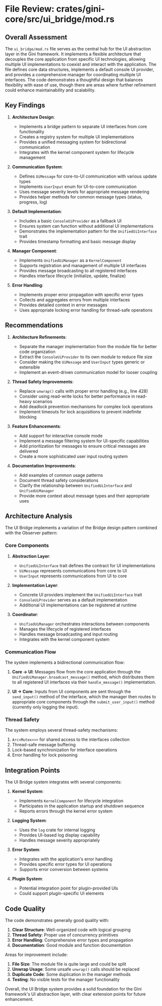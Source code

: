 # File Review: crates/gini-core/src/ui_bridge/mod.rs

## Overall Assessment

The `ui_bridge/mod.rs` file serves as the central hub for the UI abstraction layer in the Gini framework. It implements a flexible architecture that decouples the core application from specific UI technologies, allowing multiple UI implementations to coexist and interact with the application. The file defines core data structures, implements a default console UI provider, and provides a comprehensive manager for coordinating multiple UI interfaces. The code demonstrates a thoughtful design that balances flexibility with ease of use, though there are areas where further refinement could enhance maintainability and scalability.

## Key Findings

1. **Architecture Design**:
   - Implements a bridge pattern to separate UI interfaces from core functionality
   - Creates a registry system for multiple UI implementations
   - Provides a unified messaging system for bidirectional communication
   - Integrates with the kernel component system for lifecycle management

2. **Communication System**:
   - Defines `UiMessage` for core-to-UI communication with various update types
   - Implements `UserInput` enum for UI-to-core communication
   - Uses message severity levels for appropriate message rendering
   - Provides helper methods for common message types (status, progress, log)

3. **Default Implementation**:
   - Includes a basic `ConsoleUiProvider` as a fallback UI
   - Ensures system can function without additional UI implementations
   - Demonstrates the implementation pattern for the `UnifiedUiInterface` trait
   - Provides timestamp formatting and basic message display

4. **Manager Component**:
   - Implements `UnifiedUiManager` as a `KernelComponent`
   - Supports registration and management of multiple UI interfaces
   - Provides message broadcasting to all registered interfaces
   - Handles interface lifecycle (initialize, update, finalize)

5. **Error Handling**:
   - Implements proper error propagation with specific error types
   - Collects and aggregates errors from multiple interfaces
   - Provides detailed context in error messages
   - Uses appropriate locking error handling for thread-safe operations

## Recommendations

1. **Architecture Refinements**:
   - Separate the manager implementation from the module file for better code organization
   - Extract the `ConsoleUiProvider` to its own module to reduce file size
   - Consider making the `UiMessage` and `UserInput` types generic or extensible
   - Implement an event-driven communication model for looser coupling

2. **Thread Safety Improvements**:
   - Replace `unwrap()` calls with proper error handling (e.g., line 428)
   - Consider using read-write locks for better performance in read-heavy scenarios
   - Add deadlock prevention mechanisms for complex lock operations
   - Implement timeouts for lock acquisitions to prevent indefinite blocking

3. **Feature Enhancements**:
   - Add support for interactive console mode
   - Implement a message filtering system for UI-specific capabilities
   - Add prioritization for messages to ensure critical messages are delivered
   - Create a more sophisticated user input routing system

4. **Documentation Improvements**:
   - Add examples of common usage patterns
   - Document thread safety considerations
   - Clarify the relationship between `UnifiedUiInterface` and `UnifiedUiManager`
   - Provide more context about message types and their appropriate uses

## Architecture Analysis

The UI Bridge implements a variation of the Bridge design pattern combined with the Observer pattern:

### Core Components

1. **Abstraction Layer**:
   - `UnifiedUiInterface` trait defines the contract for UI implementations
   - `UiMessage` represents communications from core to UI
   - `UserInput` represents communications from UI to core

2. **Implementation Layer**:
   - Concrete UI providers implement the `UnifiedUiInterface` trait
   - `ConsoleUiProvider` serves as a default implementation
   - Additional UI implementations can be registered at runtime

3. **Coordinator**:
   - `UnifiedUiManager` orchestrates interactions between components
   - Manages the lifecycle of registered interfaces
   - Handles message broadcasting and input routing
   - Integrates with the kernel component system

### Communication Flow

The system implements a bidirectional communication flow:

1. **Core → UI**: Messages flow from the core application through the `UnifiedUiManager.broadcast_message()` method, which distributes them to all registered UI interfaces via their `handle_message()` implementation.

2. **UI → Core**: Inputs from UI components are sent through the `send_input()` method of the interface, which the manager then routes to appropriate core components through the `submit_user_input()` method (currently only logging the input).

### Thread Safety

The system employs several thread-safety mechanisms:

1. `Arc<Mutex<>>` for shared access to the interfaces collection
2. Thread-safe message buffering
3. Lock-based synchronization for interface operations
4. Error handling for lock poisoning

## Integration Points

The UI Bridge system integrates with several components:

1. **Kernel System**:
   - Implements `KernelComponent` for lifecycle integration
   - Participates in the application startup and shutdown sequence
   - Reports errors through the kernel error system

2. **Logging System**:
   - Uses the `log` crate for internal logging
   - Provides UI-based log display capability
   - Handles message severity appropriately

3. **Error System**:
   - Integrates with the application's error handling
   - Provides specific error types for UI operations
   - Supports error conversion between systems

4. **Plugin System**:
   - Potential integration point for plugin-provided UIs
   - Could support plugin-specific UI elements

## Code Quality

The code demonstrates generally good quality with:

1. **Clear Structure**: Well-organized code with logical grouping
2. **Thread Safety**: Proper use of concurrency primitives
3. **Error Handling**: Comprehensive error types and propagation
4. **Documentation**: Good module and function documentation

Areas for improvement include:

1. **File Size**: The module file is quite large and could be split
2. **Unwrap Usage**: Some unsafe `unwrap()` calls should be replaced
3. **Duplicate Code**: Some duplication in the manager methods
4. **Testing**: No visible tests for the manager functionality

Overall, the UI Bridge system provides a solid foundation for the Gini framework's UI abstraction layer, with clear extension points for future enhancement.